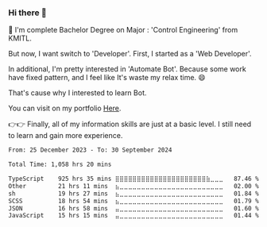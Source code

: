 ### Hi there 👋
🌱 I'm complete Bachelor Degree on Major : 'Control Engineering' from KMITL.

But now, I want switch to 'Developer'. First, I started as a 'Web Developer'.

In additional, I'm pretty interested in 'Automate Bot'. Because some work have fixed pattern, and I feel like It's waste my relax time. 😄

That's cause why I interested to learn Bot.

You can visit on my portfolio [Here](https://bt144p-portfolio.vercel.app/).

👉👉 Finally, all of my information skills are just at a basic level. I still need to learn and gain more experience.

<!--START_SECTION:waka-->

```txt
From: 25 December 2023 - To: 30 September 2024

Total Time: 1,058 hrs 20 mins

TypeScript    925 hrs 35 mins ⣿⣿⣿⣿⣿⣿⣿⣿⣿⣿⣿⣿⣿⣿⣿⣿⣿⣿⣿⣿⣿⣷⣀⣀⣀   87.46 %
Other         21 hrs 11 mins  ⣦⣀⣀⣀⣀⣀⣀⣀⣀⣀⣀⣀⣀⣀⣀⣀⣀⣀⣀⣀⣀⣀⣀⣀⣀   02.00 %
sh            19 hrs 27 mins  ⣦⣀⣀⣀⣀⣀⣀⣀⣀⣀⣀⣀⣀⣀⣀⣀⣀⣀⣀⣀⣀⣀⣀⣀⣀   01.84 %
SCSS          18 hrs 54 mins  ⣦⣀⣀⣀⣀⣀⣀⣀⣀⣀⣀⣀⣀⣀⣀⣀⣀⣀⣀⣀⣀⣀⣀⣀⣀   01.79 %
JSON          16 hrs 58 mins  ⣤⣀⣀⣀⣀⣀⣀⣀⣀⣀⣀⣀⣀⣀⣀⣀⣀⣀⣀⣀⣀⣀⣀⣀⣀   01.60 %
JavaScript    15 hrs 15 mins  ⣤⣀⣀⣀⣀⣀⣀⣀⣀⣀⣀⣀⣀⣀⣀⣀⣀⣀⣀⣀⣀⣀⣀⣀⣀   01.44 %
```

<!--END_SECTION:waka-->

<!-- ## Languages
![C](https://img.shields.io/badge/C-00599C?style=for-the-badge&logo=c&logoColor=white)
![Python](https://img.shields.io/badge/Python-FFD43B?style=for-the-badge&logo=python&logoColor=blue)
![JavaScript](https://img.shields.io/badge/JavaScript-323330?style=for-the-badge&logo=javascript&logoColor=F7DF1E)

Python Lib : CCXT , Selenium

## Web Development
#### Front-End
![HTML](https://img.shields.io/badge/HTML5-E34F26?style=for-the-badge&logo=html5&logoColor=white)
![CSS](https://img.shields.io/badge/CSS3-1572B6?style=for-the-badge&logo=css3&logoColor=white)
![Javascript](https://img.shields.io/badge/JavaScript-323330?style=for-the-badge&logo=javascript&logoColor=F7DF1E)

![React JS](https://img.shields.io/badge/React-20232A?style=for-the-badge&logo=react&logoColor=61DAFB)

#### Back-End
![Node JS](https://img.shields.io/badge/Node.js-339933?style=for-the-badge&logo=nodedotjs&logoColor=white)
![Express JS](https://img.shields.io/badge/Express.js-000000?style=for-the-badge&logo=express&logoColor=white)

#### Database
![MongoDB](https://img.shields.io/badge/MongoDB-4EA94B?style=for-the-badge&logo=mongodb&logoColor=white)

#### Tools
![VS Code](https://img.shields.io/badge/Visual_Studio_Code-0078D4?style=for-the-badge&logo=visual%20studio%20code&logoColor=white)
![Postman](https://img.shields.io/badge/Postman-FF6C37?style=for-the-badge&logo=Postman&logoColor=white)
[![Github Badge](https://img.shields.io/badge/-GitHub-100000?style=for-the-badge&logo=GitHub&logoColor=white)](https://github.com/B144p)
![Anaconda](https://img.shields.io/badge/conda-342B029.svg?&style=for-the-badge&logo=anaconda&logoColor=white)
![Colab](https://img.shields.io/badge/Colab-F9AB00?style=for-the-badge&logo=googlecolab&color=525252)

#### OS
![Window](https://img.shields.io/badge/Windows-0078D6?style=for-the-badge&logo=windows&logoColor=white)

## Plan learn in some day
![TypeScript](https://img.shields.io/badge/TypeScript-007ACC?style=for-the-badge&logo=typescript&logoColor=white)
![Next JS](https://img.shields.io/badge/next.js-000000?style=for-the-badge&logo=nextdotjs&logoColor=white)
![Tailwind](https://img.shields.io/badge/Tailwind_CSS-38B2AC?style=for-the-badge&logo=tailwind-css&logoColor=white)
![Figma](https://img.shields.io/badge/Figma-F24E1E?style=for-the-badge&logo=figma&logoColor=white)
- Typescript
- Tailwind
- Next.JS
- Figma
- Django
- Network system
- Linux OS
- DevOps
- More!! -->
